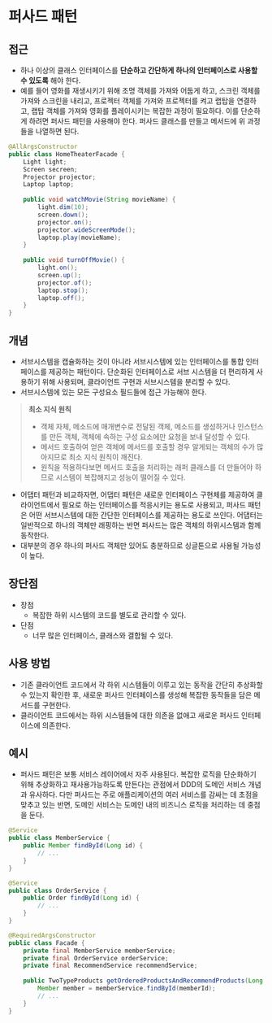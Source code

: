 # 퍼사드 패턴

## 접근

* 하나 이상의 클래스 인터페이스를 **단순하고 간단하게 하나의 인터페이스로 사용할 수 있도록** 해야 한다.
* 예를 들어 영화를 재생시키기 위해 조명 객체를 가져와 어둡게 하고, 스크린 객체를 가져와 스크린을 내리고, 프로젝터 객체를 가져와 프로젝터를 켜고 랩탑을 연결하고, 랩탑 객체를 가져와 영화를 플레이시키는 복잡한 과정이 필요하다. 이를 단순하게 하려면 퍼사드 패턴을 사용해야 한다. 퍼사드 클래스를 만들고 메서드에 위 과정들을 나열하면 된다.

```java
@AllArgsConstructor
public class HomeTheaterFacade {
    Light light;
    Screen secreen;
    Projector projector;
    Laptop laptop;
    
    public void watchMovie(String movieName) {
        light.dim(10);
        screen.down();
        projector.on();
        projector.wideScreenMode();
        laptop.play(movieName);
    }
    
    public void turnOffMovie() {
        light.on();
        screen.up();
        projector.of();
        laptop.stop();
        laptop.off();
    }
}
```

## 개념

* 서브시스템을 캡슐화하는 것이 아니라 서브시스템에 있는 인터페이스를 통합 인터페이스를 제공하는 패턴이다. 단순화된 인터페이스로 서브 시스템을 더 편리하게 사용하기 위해 사용되며, 클라이언트 구현과 서브시스템을 분리할 수 있다.
* 서브시스템에 있는 모든 구성요소 필드들에 접근 가능해야 한다.

> **최소 지식 원칙**
>
> * 객체 자체, 메소드에 매개변수로 전달된 객체, 메소드를 생성하거나 인스턴스를 만든 객체, 객체에 속하는 구성 요소에만 요청을 보내 달성할 수 있다.
> * 메서드 호출하여 얻은 객체에 메서드를 호출할 경우 알게되는 객체의 수가 많아지므로 최소 지식 원칙이 깨진다.
> * 원칙을 적용하다보면 메서드 호출을 처리하는 래퍼 클래스를 더 만들어야 하므로 시스템이 복잡해지고 성능이 떨어질 수 있다.

* 어댑터 패턴과 비교하자면, 어댑터 패턴은 새로운 인터페이스 구현체를 제공하여 클라이언트에서 필요로 하는 인터페이스를 적응시키는 용도로 사용되고, 퍼사드 패턴은 어떤 서브시스템에 대한 간단한 인터페이스를 제공하는 용도로 쓰인다. 어댑터는 일반적으로 하나의 객체만 래핑하는 반면 퍼사드는 많은 객체의 하위시스템과 함께 동작한다.
* 대부분의 경우 하나의 퍼사드 객체만 있어도 충분하므로 싱글톤으로 사용될 가능성이 높다.

## 장단점

* 장점
  * 복잡한 하위 시스템의 코드를 별도로 관리할 수 있다.
* 단점
  * 너무 많은 인터페이스, 클래스와 결합될 수 있다.

## 사용 방법

* 기존 클라이언트 코드에서 각 하위 시스템들이 이루고 있는 동작을 간단히 추상화할 수 있는지 확인한 후, 새로운 퍼사드 인터페이스를 생성해 복잡한 동작들을 담은 메서드를 구현한다.
* 클라이언트 코드에서는 하위 시스템들에 대한 의존을 없애고 새로운 퍼사드 인터페이스에 의존한다.

## 예시

* 퍼사드 패턴은 보통 서비스 레이어에서 자주 사용된다. 복잡한 로직을 단순화하기 위해 추상화하고 재사용가능하도록 만든다는 관점에서 DDD의 도메인 서비스 개념과 유사하다. 다만 퍼사드는 주로 애플리케이션의 여러 서비스를 감싸는 데 초점을 맞추고 있는 반면, 도메인 서비스는 도메인 내의 비즈니스 로직을 처리하는 데 중점을 둔다.

```java
@Service
public class MemberService {
    public Member findById(Long id) {
        // ...
    }
}

@Service
public class OrderService {
    public Order findById(Long id) {
        // ...
    }
}

@RequiredArgsConstructor
public class Facade {
    private final MemberService memberService;
    private final OrderService orderService;
    private final RecommendService recommendService;
    
    public TwoTypeProducts getOrderedProductsAndRecommendProducts(Long memberId) {
        Member member = memberService.findById(memberId);
        // ...
    }
}
```
